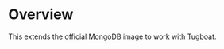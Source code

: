 # Overview

This extends the official [MongoDB](https://hub.docker.com/_/mongo/) image to work with [Tugboat](https://tugboat.qa).
